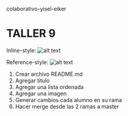colaborativo-yisel-eiker

# TALLER 9






Inline-style: 
![alt text](https://github.com/yiselgu/colaborativo-yisel-eiker/blob/yiselgu/imagenes/compu1.jpg "Logo Title Text 1")

Reference-style: 
![alt text][logo]

[logo]: https://github.com/yiselgu/colaborativo-yisel-eiker/blob/yiselgu/imagenes/compu1.jpg "Logo Title Text 2"

1. Crear archivo README.md
2. Agregar titulo 
3. Agregar una lista ordenada
4. Agregar una imagen
5. Generar cambios cada alumno en su rama
6. Hacer merge desde las 2 ramas a master
